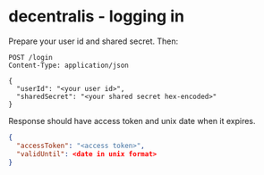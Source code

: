 # decentralis - logging in

Prepare your user id and shared secret. Then:
```http request
POST /login
Content-Type: application/json

{
  "userId": "<your user id>",
  "sharedSecret": "<your shared secret hex-encoded>"
}
```
Response should have access token and unix date when it expires.
```json
{
  "accessToken": "<access token>",
  "validUntil": <date in unix format>
}
```